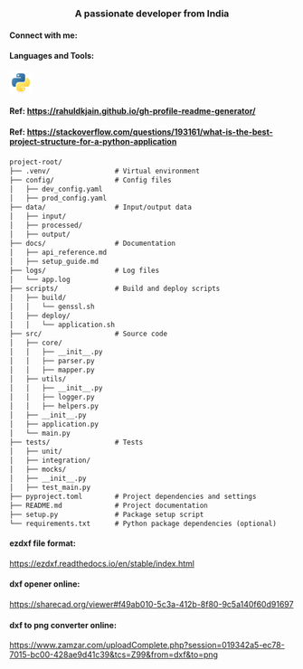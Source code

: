 <h3 align="center">A passionate developer from India</h3>

<h4 align="left">Connect with me:</h4>
<p align="left">
</p>

<h4 align="left">Languages and Tools:</h4>
<p align="left"> <a href="https://www.python.org" target="_blank" rel="noreferrer"> <img src="https://raw.githubusercontent.com/devicons/devicon/master/icons/python/python-original.svg" alt="python" width="40" height="40"/> </a> </p>

#### Ref: https://rahuldkjain.github.io/gh-profile-readme-generator/
#### Ref: https://stackoverflow.com/questions/193161/what-is-the-best-project-structure-for-a-python-application

```
project-root/
├── .venv/                # Virtual environment
├── config/               # Config files
│   ├── dev_config.yaml
│   ├── prod_config.yaml
├── data/                 # Input/output data
│   ├── input/
│   ├── processed/
│   ├── output/
├── docs/                 # Documentation
│   ├── api_reference.md
│   ├── setup_guide.md
├── logs/                 # Log files
│   └── app.log
├── scripts/              # Build and deploy scripts
│   ├── build/
│   │   └── genssl.sh
│   ├── deploy/
│   │   └── application.sh
├── src/                  # Source code
│   ├── core/
│   │   ├── __init__.py
│   │   ├── parser.py
│   │   ├── mapper.py
│   ├── utils/
│   │   ├── __init__.py
│   │   ├── logger.py
│   │   ├── helpers.py
│   ├── __init__.py
│   ├── application.py
│   └── main.py
├── tests/                # Tests
│   ├── unit/
│   ├── integration/
│   ├── mocks/
│   ├── __init__.py
│   ├── test_main.py
├── pyproject.toml        # Project dependencies and settings
├── README.md             # Project documentation
├── setup.py              # Package setup script
└── requirements.txt      # Python package dependencies (optional)
```

#### ezdxf file format: 
https://ezdxf.readthedocs.io/en/stable/index.html

#### dxf opener online:
https://sharecad.org/viewer#f49ab010-5c3a-412b-8f80-9c5a140f60d91697

#### dxf to png converter online:
https://www.zamzar.com/uploadComplete.php?session=019342a5-ec78-7015-bc00-428ae9d41c39&tcs=Z99&from=dxf&to=png




